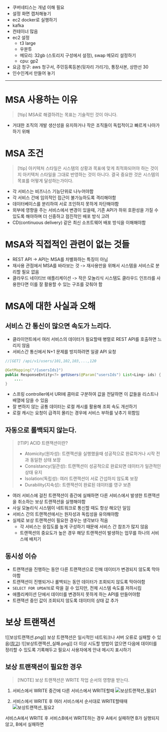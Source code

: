 - 쿠버네티스는 개념 이해 필요
- 설정 화면 캡처해놓기
- ec2 docker로 실행하기
- kafka
- 컨테이너 많음
- ec2 설정
	- t3 large
	- 우분투
	- 메모리: 32gb (스토리지 구성에서 설정), swap 메모리 설정하기
	- cpu: gp2
- 요금 청구: aws 청구서, 주민등록등본(뒷자리 가리기), 통장사본, 상한선 30
- 인수인계서 만들어 놓기
---
#  MSA 사용하는 이유
> [!tip] MSA로 해결하려는 목표는 기술적인 것이 아니다.
- 거대한 조직의 개발 생산성을 유지하거나 작은 조직들이 독립적이고 빠르게 나아가 하기 위해
# MSA 조건
> [!tip] 아키텍처 스타일은 시스템의 상황과 목표에 맞게 최적화되어야 하는 것이지 아키텍처 스타일을 그대로 반영하는 것이 아니다. 결국 중요한 것은 시스템의 목표를 어떻게 달성하는가이다.
- 각 서비스는 비즈니스 기능단위로 나누어야함
- 각 서비스 간에 임의적인 접근이 불가능하도록 격리해야함
- 데이터베이스를 분리하여 서로 조인하지 못하게 차단해야함
- 외부에 영향을 주는 서비스에서 변경이 있을때, 기존 API가 하위 호환성을 가질 수 있도록 해야하며 더 신중하고 점진적인 배포 방식 고려
- CD(continuous delivery) 같은 최신 소프트웨어 배포 방식을 이해해야함
# MSA와 직접적인 관련이 없는 것들
- REST API  -> API는 MSA를 차별화하는 특징이 아님
- 재사용 관점에서 MSA를 바라보는 것 -> 재사용만을 위해서 시스템을 서비스로 분리할 필요 없음
- 클라우드 네이티브 애플리케이션 -> 작은 모놀리식 시스템도 클라우드 인프라를 사용한다면 이를 잘 활용할 수 있는 구조를 갖춰야 함
# MSA에 대한 사실과 오해
## 서비스 간 통신이 많으면 속도가 느리다.
- 클라이언트에서 여러 서비스의 데이터가 필요할때 병렬로 REST API를 호출하면 느리지 않음
- 서비스간 통신에서 N+1 문제를 방지하려면 일괄 API 요청
```java
//[GET] /api/v1/users/101,102,103,...,120

@GetMapping("/{usersIds}")
public ResponseEntity<?> getUsers(@Param("usersIds") List<Ling> ids) {
	....
}
```
- 스프링 controller에서 URI에 콤마로 구분하여 값을 전달하면 이 값들을 리스트나 배열에 담을 수 있음
- 잘 변하지 않는 공통 데이터는 로컬 캐시를 활용해 조회 속도 개선하기
- 로컬 캐시는 요청이 급격히 몰리는 경우에 서비스 부하를 낮추기 위함임
## 자동으로 롤백되지 않는다.
> [!TIP] ACID 트랜잭션이란?
> - Atomicity(원자성): 트랜잭션을 실행했을때 성공적으로 완료하거나 시작 전과 동일한 상태 보장
> - Consistancy(일관성): 트랜잭션이 성공적으로 완료되면 데이터가 일관적인 상태 유지
> - Isolation(독립성): 여러 트랜잭션이 서로 간섭하지 않도록 보장
> - Durability(지속성): 트랜잭션이 완료된 데이터를 영구 보존

- 여러 서비스에 걸친 트랜잭션이 중간에 실패하면 다른 서비스에서 발생한 트랜잭션을 취소하는 보상 트랜잭션을 실행해야함
- 사실 모놀리식 시스템이 네트워크로 통신할 때도 항상 해오던 일임
- 서비스 간의 트랜잭션에서는 원자성과 독립성을 유의해야함
- 실제로 보상 트랜잭션이 필요한 경우는 생각보다 적음
	- 각 서비스는 응집도를 높게 구성하기 때문에 서비스 간 참조가 많지 않음
	- 트랜잭션의 중요도가 높은 경우 해당 트랜잭션이 발생하는 업무를 하나의 서비스에 배치기
## 동시성 이슈
- 트랜잭션을 진행하는 동안 다른 트랜잭션으로 인해 데이터가 변경되지 않도록 막아야함
- 트랜잭션이 진행되거나 롤백되는 동안 데이터가 조회되지 않도록 막아야함
- `SELECT FOR UPDATE`로 락을 걸 수 있지만, 전체 시스템 속도를 저하시킴
- 애플리케이션 단에서 데이터를 변경하지 못하게 하는 API를 만들어야함
- 트랜잭션 중인 값이 조회되지 않도록 데이터의 상태 값 추가
# 보상 트랜잭션
![[보상트랜잭션.png]]
보상 트랜잭션은 일시적인 네트워크나 서버 오류로 실패할 수 있음([참고](https://tech.kakaopay.com/post/msa-transaction/))
![[보상트랜잭션_실패.png]]
더 이상 시도할 방법이 없으면 다음에 데이터를 정리할 수 있도록 기록해두고 필요시 사용자에게 안내 메시지 표시하기
## 보상 트랜잭션이 필요한 경우
> [!NOTE] 보상 트랜잭션은 WRITE 작업 순서의 영향을 받는다.

1. 서비스에서 WRITE 중간에 다른 서비스에서 WRITE할때
![보상트랜잭션_필요1](보상트랜잭션_필요1)

2. 서비스에서 WRITE 후 여러 서비스에서 순서대로 WRITE할때때
![보상트랜잭션_필요2](보상트랜잭션_필요2)

서비스A에서 WRITE 후 서비스B에서 WRITE하는 경우 A에서 실패하면 B가 실행되지 않고, B에서 실패하면  